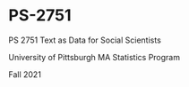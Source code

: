 # PS-2751

PS 2751 Text as Data for Social Scientists

University of Pittsburgh MA Statistics Program

Fall 2021
